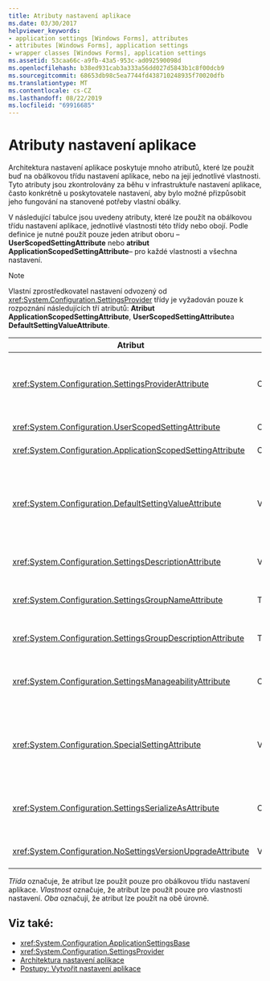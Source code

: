 ```yaml
---
title: Atributy nastavení aplikace
ms.date: 03/30/2017
helpviewer_keywords:
- application settings [Windows Forms], attributes
- attributes [Windows Forms], application settings
- wrapper classes [Windows Forms], application settings
ms.assetid: 53caa66c-a9fb-43a5-953c-ad092590098d
ms.openlocfilehash: b38ed931cab3a333a56dd027d5843b1c8f00dcb9
ms.sourcegitcommit: 68653db98c5ea7744fd438710248935f70020dfb
ms.translationtype: MT
ms.contentlocale: cs-CZ
ms.lasthandoff: 08/22/2019
ms.locfileid: "69916685"
---
```

# <a name="application-settings-attributes"></a>Atributy nastavení aplikace
Architektura nastavení aplikace poskytuje mnoho atributů, které lze použít buď na obálkovou třídu nastavení aplikace, nebo na její jednotlivé vlastnosti. Tyto atributy jsou zkontrolovány za běhu v infrastruktuře nastavení aplikace, často konkrétně u poskytovatele nastavení, aby bylo možné přizpůsobit jeho fungování na stanovené potřeby vlastní obálky.  
  
 V následující tabulce jsou uvedeny atributy, které lze použít na obálkovou třídu nastavení aplikace, jednotlivé vlastnosti této třídy nebo obojí. Podle definice je nutné použít pouze jeden atribut oboru –**UserScopedSettingAttribute** nebo **atribut ApplicationScopedSettingAttribute**– pro každé vlastnosti a všechna nastavení.  
  
> [!NOTE]
> Vlastní zprostředkovatel nastavení odvozený od <xref:System.Configuration.SettingsProvider> třídy je vyžadován pouze k rozpoznání následujících tří atributů: **Atribut ApplicationScopedSettingAttribute**, **UserScopedSettingAttribute**a **DefaultSettingValueAttribute**.  
  
|Atribut|Target|Popis|  
|---------------|------------|-----------------|  
|<xref:System.Configuration.SettingsProviderAttribute>|Obojí|Určuje krátký název poskytovatele nastavení, který se má použít pro trvalost.<br /><br /> Pokud tento atribut není zadán, předpokládá se výchozí zprostředkovatel <xref:System.Configuration.LocalFileSettingsProvider>.|  
|<xref:System.Configuration.UserScopedSettingAttribute>|Obojí|Definuje vlastnost jako nastavení aplikace s rozsahem uživatele.|  
|<xref:System.Configuration.ApplicationScopedSettingAttribute>|Obojí|Definuje vlastnost jako nastavení aplikace v rozsahu aplikace.|  
|<xref:System.Configuration.DefaultSettingValueAttribute>|Vlastnost|Určuje řetězec, který může poskytovatel deserializovat do pevně zakódované výchozí hodnoty pro tuto vlastnost.<br /><br /> <xref:System.Configuration.LocalFileSettingsProvider> Nepožaduje tento atribut a přepíše libovolnou hodnotu poskytnutou tímto atributem, pokud existuje hodnota, která je již trvale uložena.|  
|<xref:System.Configuration.SettingsDescriptionAttribute>|Vlastnost|Poskytuje popisný test pro individuální nastavení, který se používá hlavně v době běhu a nástroje pro návrh.|  
|<xref:System.Configuration.SettingsGroupNameAttribute>|Třída|Poskytuje explicitní název skupiny nastavení. Pokud tento atribut chybí, <xref:System.Configuration.ApplicationSettingsBase> používá název třídy obálky.|  
|<xref:System.Configuration.SettingsGroupDescriptionAttribute>|Třída|Poskytuje popisný test pro skupinu nastavení, který se používá hlavně za běhu a nástroje pro návrh v době návrhu.|  
|<xref:System.Configuration.SettingsManageabilityAttribute>|Obojí|Určuje žádnou nebo více služeb spravovatelnosti, které by měly být poskytnuty skupině nastavení nebo vlastnosti. Dostupné služby jsou popsány <xref:System.Configuration.SettingsManageability> výčtem.|  
|<xref:System.Configuration.SpecialSettingAttribute>|Vlastnost|Označuje, že nastavení patří do speciální předdefinované kategorie, jako je například připojovací řetězec, který navrhuje speciální zpracování zprostředkovatelem nastavení. Předdefinované kategorie pro tento atribut jsou definovány <xref:System.Configuration.SpecialSetting> výčtem.|  
|<xref:System.Configuration.SettingsSerializeAsAttribute>|Obojí|Určuje preferovaný mechanizmus serializace pro skupinu nastavení nebo vlastnost. Dostupné mechanismy serializace jsou definovány <xref:System.Configuration.SettingsSerializeAs> výčtem.|  
|<xref:System.Configuration.NoSettingsVersionUpgradeAttribute>|Vlastnost|Určuje, že zprostředkovatel nastavení by měl zakázat všechny funkce upgradu aplikace pro označenou vlastnost.|  
  
 *Třída* označuje, že atribut lze použít pouze pro obálkovou třídu nastavení aplikace. *Vlastnost* označuje, že atribut lze použít pouze pro vlastnosti nastavení. *Oba* označují, že atribut lze použít na obě úrovně.  
  
## <a name="see-also"></a>Viz také:

- <xref:System.Configuration.ApplicationSettingsBase>
- <xref:System.Configuration.SettingsProvider>
- [Architektura nastavení aplikace](application-settings-architecture.md)
- [Postupy: Vytvořit nastavení aplikace](how-to-create-application-settings.md)
